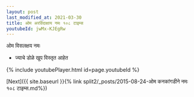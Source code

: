 ```yaml
---
layout: post
last_modified_at: 2021-03-30
title: ओम अरविंदाक्षाय नमः १०८ टाइम्स
youtubeId: jwMx-KJEgRw
---
```

 
 
 ओम विसलक्षय नमः  
 
 -  ज्याचे डोळे खूप विस्तृत आहेत 
 
  
 
  
 
 
 
 
 
 


{% include youtubePlayer.html id=page.youtubeId %}
 
[Next]({{ site.baseurl }}{% link  split2/_posts/2015-08-24-ओम कनकांगडीने नमः १०८ टाइम्स.md%})
 
